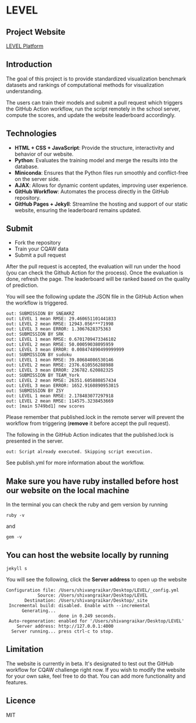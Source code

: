 # LEVEL


## Project Website
[LEVEL Platform](https://shivangraikar.github.io/LEVEL/)

## Introduction
The goal of this project is to provide standardized visualization benchmark datasets
and rankings of computational methods for visualization understanding.

The users can train their models and submit a pull request which triggers the GitHub Action workflow, 
run the script remotely in the school server, compute the scores, and update the website leaderboard accordingly.

## Technologies
- **HTML + CSS + JavaScript**: Provide the structure, interactivity and behavior of our website.
- **Python**: Evaluates the training model and merge the results into the database. 
- **Miniconda**: Ensures that the Python files run smoothly and conflict-free on the server side.
- **AJAX**: Allows for dynamic content updates, improving user experience.
- **GitHub Workflow**: Automates the process directly in the GitHub repository. 
- **GitHub Pages + Jekyll**: Streamline the hosting and support of our static website, ensuring the leaderboard remains updated.

## Submit
- Fork the repository
- Train your CQAW data
- Submit a pull request

After the pull request is accepted, the evaluation will run under the hood (you can check the Github Action for the process).
Once the evaluation is done, refresh the page. The leaderboard will be ranked based on the quality of prediction.

You will see the following update the JSON file in the GitHub Action when the workflow is triggered.
```
out: SUBMISSION BY SNEAKRZ
out: LEVEL 1 mean RMSE: 29.460651101441833
out: LEVEL 2 mean RMSE: 12943.056***71998
out: LEVEL 3 mean ERROR: 1.3067628375363
out: SUBMISSION BY SRK
out: LEVEL 1 mean RMSE: 0.6701709473346102
out: LEVEL 2 mean RMSE: 50.00059038095959
out: LEVEL 3 mean ERROR: 0.008474890499999999
out: SUBMISSION BY sudoku
out: LEVEL 1 mean RMSE: 39.80684086530146
out: LEVEL 2 mean RMSE: 2376.610556288988
out: LEVEL 3 mean ERROR: 236782.620882325
out: SUBMISSION BY TEAM_York
out: LEVEL 2 mean RMSE: 26351.605880857434
out: LEVEL 3 mean ERROR: 1652.9160890953815
out: SUBMISSION BY ZSY
out: LEVEL 1 mean RMSE: 2.178483077297918
out: LEVEL 2 mean RMSE: 114575.3238453669
out: [main 5749bd1] new scores
```
Please remember that published.lock in the remote server will prevent the workflow from triggering (**remove** it before accept the pull request).

The following in the GitHub Action indicates that the published.lock is presented in the server.
```
out: Script already executed. Skipping script execution.
```
See publish.yml for more information about the workflow.

## Make sure you have ruby installed before host our website on the local machine
In the terminal you can check the ruby and gem version by running
```
ruby -v
```
and
```
gem -v
```
## You can host the website locally by running
```
jekyll s
```
You will see the following, click the **Server address** to open up the website
```
Configuration file: /Users/shivangraikar/Desktop/LEVEL/_config.yml
            Source: /Users/shivangraikar/Desktop/LEVEL
       Destination: /Users/shivangraikar/Desktop/_site
 Incremental build: disabled. Enable with --incremental
      Generating... 
                    done in 0.249 seconds.
 Auto-regeneration: enabled for '/Users/shivangraikar/Desktop/LEVEL'
    Server address: http://127.0.0.1:4000
  Server running... press ctrl-c to stop.
```

## Limitation
The website is currently in beta. It's designated to test out the GitHub workflow for CQAW challenge right now. If you wish to modify the website
for your own sake, feel free to do that. You can add more functionality and features.

## Licence 
MIT
